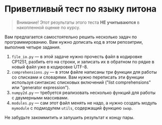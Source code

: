# Приветливый тест по языку питона

> Внимание! Этот результаты этого теста **НЕ учитываются** в накопленной оценке по курсу.

Вам предлагается самостоятельно решить несколько задач по программированию. Вам нужно дописать код в этом репозитрии, выполнив
четыре задания.

1. `file_io.py` — в этой задаче нужно прочесть файл в кодировке CP1251, разбить его на строки, и записать их в обратном по
рядке в новый файл уже в кодировке UTF-8.
2. `comprehensions.py` — в этом файле написаны три функции для работы со списками и словарями. Вам нужно переписать эти функции
используя синтаксис списковых включений ("list comprehensions" или "generator expression").
3. `numpy2d.py` — требуется реализовать несколько функций для работы с двумерными массивами.
4. `modules.py` — сам этот файл менять не надо, а нужно создать модуль `mymodule` с подмодулем `utils`, содержащий функцию
`swap`.

Не забудьте закоммитить и запушить результат к концу пары.

